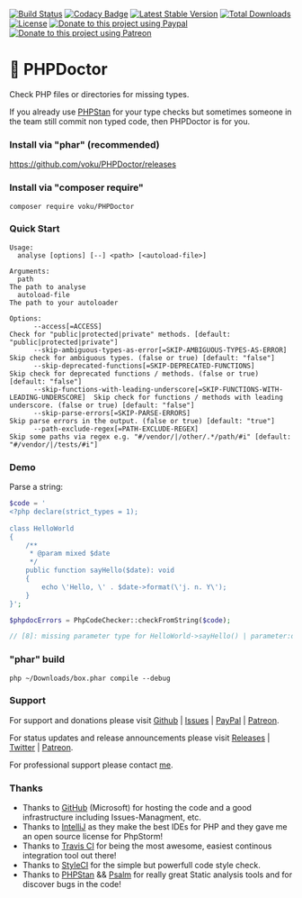 [![Build Status](https://travis-ci.com/voku/PHPDoctor.svg?branch=master)](https://travis-ci.com/voku/PHPDoctor)
[![Codacy Badge](https://api.codacy.com/project/badge/Grade/2feaf2a179a24a5fac99cbf67e72df2f)](https://www.codacy.com/manual/voku/PHPDoctor?utm_source=github.com&amp;utm_medium=referral&amp;utm_content=voku/PHPDoctor&amp;utm_campaign=Badge_Grade)
[![Latest Stable Version](https://poser.pugx.org/voku/PHPDoctor/v/stable)](https://packagist.org/packages/voku/PHPDoctor) 
[![Total Downloads](https://poser.pugx.org/voku/PHPDoctor/downloads)](https://packagist.org/packages/voku/PHPDoctor) 
[![License](https://poser.pugx.org/voku/PHPDoctor/license)](https://packagist.org/packages/voku/PHPDoctor)
[![Donate to this project using Paypal](https://img.shields.io/badge/paypal-donate-yellow.svg)](https://www.paypal.me/moelleken)
[![Donate to this project using Patreon](https://img.shields.io/badge/patreon-donate-yellow.svg)](https://www.patreon.com/voku)

# 🏥 PHPDoctor

Check PHP files or directories for missing types.

If you already use [PHPStan](https://phpstan.org/r/db8ec6af-8815-444e-b533-2717ccb643c6) for your type checks but sometimes someone 
in the team still commit non typed code, then PHPDoctor is for you.

### Install via "phar" (**recommended**)

https://github.com/voku/PHPDoctor/releases

### Install via "composer require"

```shell
composer require voku/PHPDoctor
```

### Quick Start

```
Usage:
  analyse [options] [--] <path> [<autoload-file>]

Arguments:
  path                                                                                   The path to analyse
  autoload-file                                                                          The path to your autoloader

Options:
      --access[=ACCESS]                                                                  Check for "public|protected|private" methods. [default: "public|protected|private"]
      --skip-ambiguous-types-as-error[=SKIP-AMBIGUOUS-TYPES-AS-ERROR]                    Skip check for ambiguous types. (false or true) [default: "false"]
      --skip-deprecated-functions[=SKIP-DEPRECATED-FUNCTIONS]                            Skip check for deprecated functions / methods. (false or true) [default: "false"]
      --skip-functions-with-leading-underscore[=SKIP-FUNCTIONS-WITH-LEADING-UNDERSCORE]  Skip check for functions / methods with leading underscore. (false or true) [default: "false"]
      --skip-parse-errors[=SKIP-PARSE-ERRORS]                                            Skip parse errors in the output. (false or true) [default: "true"]
      --path-exclude-regex[=PATH-EXCLUDE-REGEX]                                          Skip some paths via regex e.g. "#/vendor/|/other/.*/path/#i" [default: "#/vendor/|/tests/#i"]
```

### Demo

Parse a string:
```php
$code = '
<?php declare(strict_types = 1);   
     
class HelloWorld
{
    /**
     * @param mixed $date
     */ 
    public function sayHello($date): void
    {
        echo \'Hello, \' . $date->format(\'j. n. Y\');
    }
}';

$phpdocErrors = PhpCodeChecker::checkFromString($code);

// [8]: missing parameter type for HelloWorld->sayHello() | parameter:date']
```

### "phar" build

```php ~/Downloads/box.phar compile --debug```

### Support

For support and donations please visit [Github](https://github.com/voku/simple_html_dom/) | [Issues](https://github.com/voku/simple_html_dom/issues) | [PayPal](https://paypal.me/moelleken) | [Patreon](https://www.patreon.com/voku).

For status updates and release announcements please visit [Releases](https://github.com/voku/simple_html_dom/releases) | [Twitter](https://twitter.com/suckup_de) | [Patreon](https://www.patreon.com/voku/posts).

For professional support please contact [me](https://about.me/voku).

### Thanks

- Thanks to [GitHub](https://github.com) (Microsoft) for hosting the code and a good infrastructure including Issues-Managment, etc.
- Thanks to [IntelliJ](https://www.jetbrains.com) as they make the best IDEs for PHP and they gave me an open source license for PhpStorm!
- Thanks to [Travis CI](https://travis-ci.com/) for being the most awesome, easiest continous integration tool out there!
- Thanks to [StyleCI](https://styleci.io/) for the simple but powerfull code style check.
- Thanks to [PHPStan](https://github.com/phpstan/phpstan) && [Psalm](https://github.com/vimeo/psalm) for really great Static analysis tools and for discover bugs in the code!

